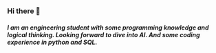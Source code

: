 ### Hi there 👋
##### I am an engineering student with some programming knowledge and logical thinking. Looking forward to dive into AI. And some coding experience in python and SQL.

  

